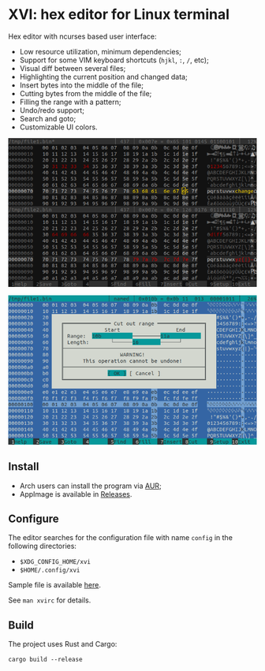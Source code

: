 # XVI: hex editor for Linux terminal

Hex editor with ncurses based user interface:
- Low resource utilization, minimum dependencies;
- Support for some VIM keyboard shortcuts (`hjkl`, `:`, `/`, etc);
- Visual diff between several files;
- Highlighting the current position and changed data;
- Insert bytes into the middle of the file;
- Cutting bytes from the middle of the file;
- Filling the range with a pattern;
- Undo/redo support;
- Search and goto;
- Customizable UI colors.

![Screenshot](https://raw.githubusercontent.com/artemsen/xvi/master/.github/screenshot1.png)

![Screenshot](https://raw.githubusercontent.com/artemsen/xvi/master/.github/screenshot2.png)

## Install

- Arch users can install the program via [AUR](https://aur.archlinux.org/packages/xvi-git);
- AppImage is available in [Releases](https://github.com/artemsen/xvi/releases).

## Configure

The editor searches for the configuration file with name `config` in the
following directories:
- `$XDG_CONFIG_HOME/xvi`
- `$HOME/.config/xvi`

Sample file is available [here](https://github.com/artemsen/xvi/blob/master/extra/xvirc).

See `man xvirc` for details.

## Build

The project uses Rust and Cargo:

```
cargo build --release
```
